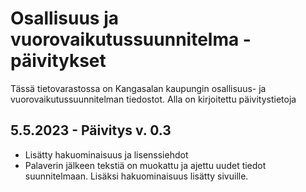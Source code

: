 # Osallisuus ja vuorovaikutussuunnitelma - päivitykset

Tässä tietovarastossa on Kangasalan kaupungin osallisuus- ja vuorovaikutussuunnitelman tiedostot. Alla on kirjoitettu päivitystietoja

## 5.5.2023 - Päivitys v. 0.3

- Lisätty hakuominaisuus ja lisenssiehdot
- Palaverin jälkeen tekstiä on muokattu ja ajettu uudet tiedot suunnitelmaan. Lisäksi hakuominaisuus lisätty sivuille.
